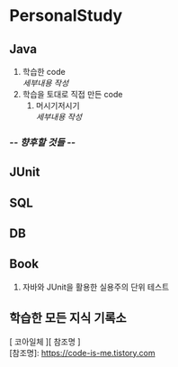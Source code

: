 # PersonalStudy

## Java
1. 학습한 code  
*세부내용 작성*
2. 학습을 토대로 직접 만든 code  
    1. 머시기저시기  
*세부내용 작성*

### *-- 향후할 것들 --*

## JUnit

## SQL

## DB

## Book
1. 자바와 JUnit을 활용한 실용주의 단위 테스트
  
  
  
  
## 학습한 모든 지식 기록소
[ 코아일체 ][ 참조명 ]  
[참조명]: https://code-is-me.tistory.com
